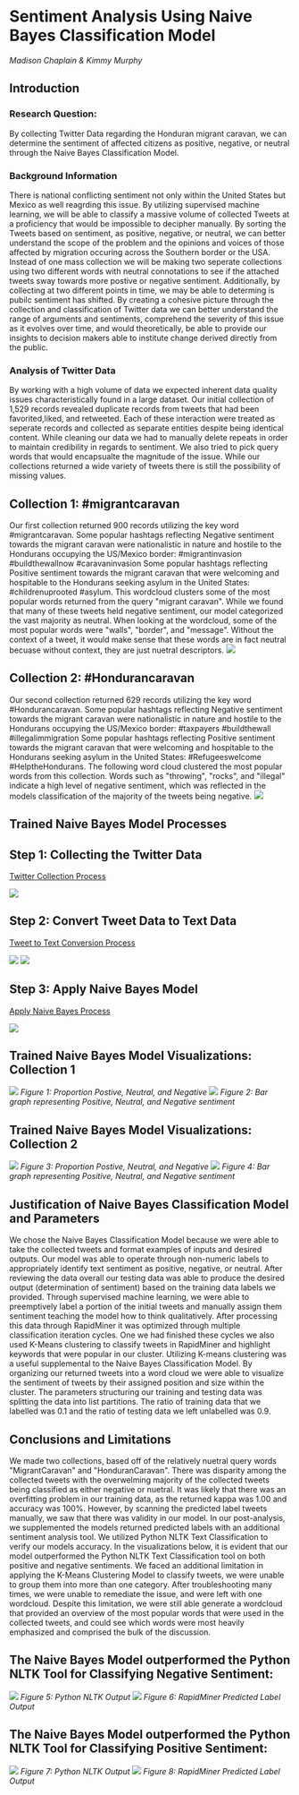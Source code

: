 <h1>Sentiment Analysis Using Naive Bayes Classification Model</h1>
<i>Madison Chaplain & Kimmy Murphy </i>
<H2>Introduction</H2>
<H3>Research Question:</H3>
By collecting Twitter Data regarding the Honduran migrant caravan, we can determine the sentiment of affected citizens as positive, negative, or neutral through the Naive Bayes Classification Model.
<H3> Background Information </h3>
There is national conflicting sentiment not only within the United States but Mexico as well reagrding this issue. By utilizing supervised machine learning, we will be able to classify a massive volume of collected Tweets at a proficiency that would be impossible to decipher manually. By sorting the Tweets based on sentiment, as positive, negative, or neutral, we can better understand the scope of the problem and the opinions and voices of those affected by migration occuring across the Southern border or the USA. Instead of one mass collection we will be making two seperate collections using two different words with neutral connotations to see if the attached tweets sway towards more postive or negative sentiment. Additionally, by collecting at two different points in time, we may be able to determing is pubilc sentiment has shifted. By creating a cohesive picture through the collection and classification of Twitter data we can better understand the range of arguments and sentiments, comprehend the severity of this issue as it evolves over time, and would theoretically, be able to provide our insights to decision makers able to institute change derived directly from the public. 
<H3>Analysis of Twitter Data</H3>
By working with a high volume of data we expected inherent data quality issues characteristically found in a large dataset. Our initial collection of 1,529 records revealed duplicate records from tweets that had been favorited,liked, and retweeted. Each of these interaction were treated as seperate records and collected as separate entities despite being identical content. While cleaning our data we had to manually delete repeats in order to maintain credibility in regards to sentiment. We also tried to pick query words that would encapsualte the magnitude of the issue. While our collections returned a wide variety of tweets there is still the possibility of missing values.

<H2> Collection 1: #migrantcaravan </H2>
Our first collection returned 900 records utilizing the key word #migrantcaravan.
Some popular hashtags reflecting Negative sentiment towards the migrant caravan were nationalistic in nature and hostile to the Hondurans occupying the US/Mexico border: #migrantinvasion #buildthewallnow #caravaninvasion
Some popular hashtags reflecting Positive sentiment towards the migrant caravan that were welcoming and hospitable to the Hondurans seeking asylum in the United States: #childrenuprooted #asylum. This wordcloud clusters some of the most popular words returned from the query "migrant caravan". While we found that many of these tweets held negative sentiment, our model categorized the vast majority as neutral. When looking at the wordcloud, some of the most popular words were "walls", "border", and "message". Without the context of a tweet, it would make sense that these words are in fact neutral becuase without context, they are just nuetral descriptors. 
<img src="https://github.com/MadiXChaplain/480/blob/master/Final/worldcloud1.png">

<H2> Collection 2: #Hondurancaravan </H2>
Our second collection returned 629 records utilizing the key word #Hondurancaravan.
Some popular hashtags reflecting Negative sentiment towards the migrant caravan were nationalistic in nature and hostile to the Hondurans occupying the US/Mexico border: #taxpayers #buildthewall #illegalimmigration 
Some popular hashtags reflecting Positive sentiment towards the migrant caravan that were welcoming and hospitable to the Hondurans seeking asylum in the United States: #Refugeeswelcome #HelptheHondurans. The following word cloud clustered the most popular words from this collection. Words such as "throwing", "rocks", and "illegal" indicate a high level of negative sentiment, which was reflected in the models classification of the majority of the tweets being negative. 
<img src="https://github.com/MadiXChaplain/480/blob/master/Final/worldcloud2.png"> 

<H2> Trained Naive Bayes Model Processes </H2>
<h2> Step 1: Collecting the Twitter Data </h2>

[Twitter Collection Process](https://github.com/MadiXChaplain/480/blob/master/Final/search_twitter.xml)

<img src="https://github.com/MadiXChaplain/480/blob/master/Final/Collect_Tweets.PNG"> 

<h2> Step 2: Convert Tweet Data to Text Data </h2>

[Tweet to Text Conversion Process](https://github.com/MadiXChaplain/480/blob/master/Final/Naive_Bayes_Collection_1.xml)

<img src="https://github.com/MadiXChaplain/480/blob/master/Final/step2.PNG">

<img src="https://github.com/MadiXChaplain/480/blob/master/Final/step3.PNG">

<H2> Step 3: Apply Naive Bayes Model </h2>

[Apply Naive Bayes Process](https://github.com/MadiXChaplain/480/blob/master/Final/Apply%20Model%20Process.xml)

<img src="https://github.com/MadiXChaplain/480/blob/master/Final/step4.PNG">

<H2> Trained Naive Bayes Model Visualizations: Collection 1 </H2>


<img src="https://github.com/MadiXChaplain/480/blob/master/Final/BARGRAPHFINAL.PNG">
<i>Figure 1: Proportion Postive, Neutral, and Negative </i>

<img src="https://github.com/MadiXChaplain/480/blob/master/Final/PIECHART.PNG">
<i> Figure 2: Bar graph representing Positive, Neutral, and Negative sentiment </i>
<H2> Trained Naive Bayes Model Visualizations: Collection 2 </H2>

<img src="https://github.com/MadiXChaplain/480/blob/master/Final/total_count_collection_2_pie.png">
<i>Figure 3: Proportion Postive, Neutral, and Negative </i>

<img src="https://github.com/MadiXChaplain/480/blob/master/Final/total_count_Bar_collection2.jpg">
<i>Figure 4: Bar graph representing Positive, Neutral, and Negative sentiment </i>

<h2> Justification of Naive Bayes Classification Model and Parameters </h2>
We chose the Naive Bayes Classification Model because we were able to take the collected tweets and format examples of inputs and desired outputs. Our model was able to operate through non-numeric labels to appropriately identify text sentiment as positive, negative, or neutral. After reviewing the data overall our testing data was able to produce the desired output (determination of sentiment) based on the training data labels we provided. Through supervised machine learning, we were able to preemptively label a portion of the initial tweets and manually assign them sentiment teaching the model how to think qualitatively. After processing this data through RapidMiner it was optimized through multiple classification iteration cycles. One we had finished these cycles we also used K-Means clustering to classify tweets in RapidMiner and highlight keywords that were popular in our cluster. Utilizing K-means clustering was a useful supplemental to the Naive Bayes Classification Model. By organizing our returned tweets into a word cloud we were able to visualize the sentiment of tweets by their assigned position and size within the cluster. The parameters structuring our training and testing data was splitting the data into list partitions. The ratio of training data that we labelled was 0.1 and the ratio of testing data we left unlabelled was 0.9.


<h2> Conclusions and Limitations </h2>
We made two collections, based off of the relatively nuetral query words "MigrantCaravan" and "HonduranCaravan". There was disparity among the collected tweets with the overwelming majority of the collected tweets being classified as either negative or nuetral. It was likely that there was an overfitting problem in our training data, as the returned kappa was 1.00 and accuracy was 100%. However, by scanning the predicted label tweets manually, we saw that there was validity in our model. In our post-analysis, we supplemented the models returned predicted labels with an additional sentiment analysis tool. We utilized Python NLTK Text Classification to verify our models accuracy. In the visualizations below, it is evident that our model outperformed the Python NLTK Text Classification tool on both positive and negative sentiments. We faced an additional limitation in applying the K-Means Clustering Model to classify tweets, we were unable to group them into more than one category. After troubleshooting many times, we were unable to remediate the issue, and were left with one wordcloud. Despite this limitation, we were still able generate a wordcloud that provided an overview of the most popular words that were used in the collected tweets, and could see which words were most heavily emphasized and comprised the bulk of the discussion.  

<H2> The Naive Bayes Model outperformed the Python NLTK Tool for Classifying Negative Sentiment:</h2>
<img src="https://github.com/MadiXChaplain/480/blob/master/Final/THISISTHERIGHT%20ONE.PNG">
<i>Figure 5: Python NLTK Output </i>
<img src="https://github.com/MadiXChaplain/480/blob/master/Final/NEGATIVE.PNG">
<i>Figure 6: RapidMiner Predicted Label Output </i>

<H2> The Naive Bayes Model outperformed the Python NLTK Tool for Classifying Positive Sentiment:</h2>
<img src="https://github.com/MadiXChaplain/480/blob/master/Final/Python%20Analysis%20Positive.PNG">
<i>Figure 7: Python NLTK Output </i>
<img src="https://github.com/MadiXChaplain/480/blob/master/Final/positive%20tweet.PNG">
<i>Figure 8: RapidMiner Predicted Label Output </i>
